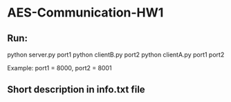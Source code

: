 # AES-Communication-HW1

## Run:
python server.py port1
python clientB.py port2
python clientA.py port1 port2

Example: port1 = 8000, port2 = 8001


## Short description in info.txt file